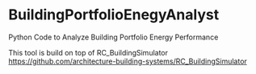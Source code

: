 # BuildingPortfolioEnegyAnalyst
Python Code to Analyze Building Portfolio Energy Performance 

This tool is build on top of RC_BuildingSimulator https://github.com/architecture-building-systems/RC_BuildingSimulator
